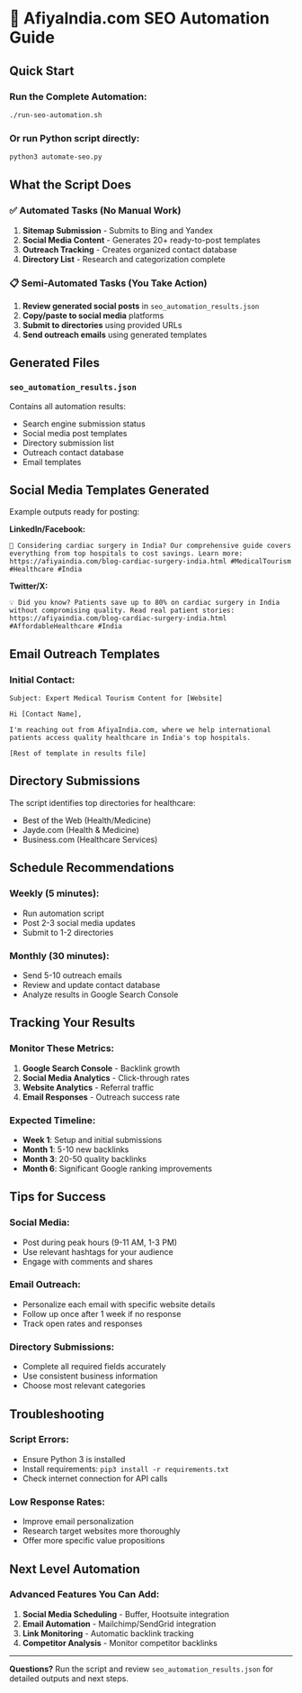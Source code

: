 # 🚀 AfiyaIndia.com SEO Automation Guide

## Quick Start

### Run the Complete Automation:
```bash
./run-seo-automation.sh
```

### Or run Python script directly:
```bash
python3 automate-seo.py
```

## What the Script Does

### ✅ Automated Tasks (No Manual Work)
1. **Sitemap Submission** - Submits to Bing and Yandex
2. **Social Media Content** - Generates 20+ ready-to-post templates
3. **Outreach Tracking** - Creates organized contact database
4. **Directory List** - Research and categorization complete

### 📋 Semi-Automated Tasks (You Take Action)
1. **Review generated social posts** in `seo_automation_results.json`
2. **Copy/paste to social media** platforms
3. **Submit to directories** using provided URLs
4. **Send outreach emails** using generated templates

## Generated Files

### `seo_automation_results.json`
Contains all automation results:
- Search engine submission status
- Social media post templates  
- Directory submission list
- Outreach contact database
- Email templates

## Social Media Templates Generated

Example outputs ready for posting:

**LinkedIn/Facebook:**
```
🏥 Considering cardiac surgery in India? Our comprehensive guide covers everything from top hospitals to cost savings. Learn more: https://afiyaindia.com/blog-cardiac-surgery-india.html #MedicalTourism #Healthcare #India
```

**Twitter/X:**
```
💡 Did you know? Patients save up to 80% on cardiac surgery in India without compromising quality. Read real patient stories: https://afiyaindia.com/blog-cardiac-surgery-india.html #AffordableHealthcare #India
```

## Email Outreach Templates

### Initial Contact:
```
Subject: Expert Medical Tourism Content for [Website]

Hi [Contact Name],

I'm reaching out from AfiyaIndia.com, where we help international patients access quality healthcare in India's top hospitals.

[Rest of template in results file]
```

## Directory Submissions

The script identifies top directories for healthcare:
- Best of the Web (Health/Medicine)
- Jayde.com (Health & Medicine) 
- Business.com (Healthcare Services)

## Schedule Recommendations

### Weekly (5 minutes):
- Run automation script
- Post 2-3 social media updates
- Submit to 1-2 directories

### Monthly (30 minutes):
- Send 5-10 outreach emails
- Review and update contact database
- Analyze results in Google Search Console

## Tracking Your Results

### Monitor These Metrics:
1. **Google Search Console** - Backlink growth
2. **Social Media Analytics** - Click-through rates
3. **Website Analytics** - Referral traffic
4. **Email Responses** - Outreach success rate

### Expected Timeline:
- **Week 1**: Setup and initial submissions
- **Month 1**: 5-10 new backlinks
- **Month 3**: 20-50 quality backlinks
- **Month 6**: Significant Google ranking improvements

## Tips for Success

### Social Media:
- Post during peak hours (9-11 AM, 1-3 PM)
- Use relevant hashtags for your audience
- Engage with comments and shares

### Email Outreach:
- Personalize each email with specific website details
- Follow up once after 1 week if no response
- Track open rates and responses

### Directory Submissions:
- Complete all required fields accurately
- Use consistent business information
- Choose most relevant categories

## Troubleshooting

### Script Errors:
- Ensure Python 3 is installed
- Install requirements: `pip3 install -r requirements.txt`
- Check internet connection for API calls

### Low Response Rates:
- Improve email personalization
- Research target websites more thoroughly
- Offer more specific value propositions

## Next Level Automation

### Advanced Features You Can Add:
1. **Social Media Scheduling** - Buffer, Hootsuite integration
2. **Email Automation** - Mailchimp/SendGrid integration  
3. **Link Monitoring** - Automatic backlink tracking
4. **Competitor Analysis** - Monitor competitor backlinks

---

**Questions?** 
Run the script and review `seo_automation_results.json` for detailed outputs and next steps.